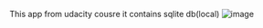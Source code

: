 This app from udacity cousre it contains sqlite db(local)
![image](https://user-images.githubusercontent.com/63843401/149158661-261c46a5-0b9d-413d-ba0e-3a69acf27df1.png)

